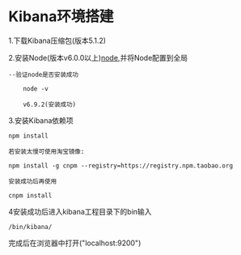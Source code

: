 
# Kibana环境搭建



1.下载Kibana压缩包(版本5.1.2)

2.安装Node(版本v6.0.0以上)[node](https://nodejs.org/en/),并将Node配置到全局

	--验证node是否安装成功

		node -v

		v6.9.2(安装成功)

3.安装Kibana依赖项

	npm install

	若安装太慢可使用淘宝镜像:

	npm install -g cnpm --registry=https://registry.npm.taobao.org

	安装成功后再使用

	cnpm install



4安装成功后进入kibana工程目录下的bin输入

	/bin/kibana/

完成后在浏览器中打开("localhost:9200")
